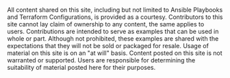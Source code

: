 All content shared on this site, including but not limited to Ansible Playbooks and Terraform Configurations, is provided as a courtesy.
Contributors to this site cannot lay claim of ownership to any content, the same applies to users.
Contributions are intended to serve as examples that can be used in whole or part.
Although not prohibited, these examples are shared with the expectations that they will not be sold or packaged for resale.
Usage of material on this site is on an "at will" basis.
Content posted on this site is not warranted or supported.
Users are responsible for determining the suitability of material posted here for their purposes.
